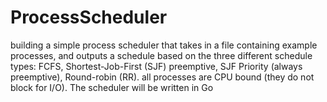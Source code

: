 # ProcessScheduler
building a simple process scheduler that takes in a file containing example processes, and outputs a schedule based on the three different schedule types:      FCFS, Shortest-Job-First (SJF) preemptive,   SJF Priority (always preemptive), Round-robin (RR). all processes are CPU bound (they do not block for I/O).  The scheduler will be written in Go
